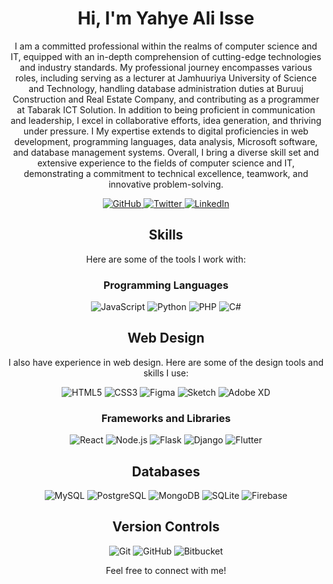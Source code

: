 <!-- Introduction -->
<h1 align="center">Hi, I'm Yahye Ali Isse</h1>
<p align="center">I am a committed professional within the realms of computer science and IT, equipped with an in-depth comprehension of cutting-edge technologies and industry standards. My professional journey encompasses various roles, including serving as a lecturer at Jamhuuriya University of Science and Technology, handling database administration duties at Buruuj Construction and Real Estate Company, and contributing as a programmer at Tabarak ICT Solution. In addition to being proficient in communication and leadership, I excel in collaborative efforts, idea generation, and thriving under pressure. I My expertise extends to digital proficiencies in web development, programming languages, data analysis, Microsoft software, and database management systems. Overall, I bring a diverse skill set and extensive experience to the fields of computer science and IT, demonstrating a commitment to technical excellence, teamwork, and innovative problem-solving.</p>

<!-- Social Icons -->
<p align="center">
    <a href="https://github.com/yahye-ali">
    <img src="https://img.shields.io/badge/GitHub-Yahye-green" alt="GitHub">
  </a>
  <a href="https://twitter.com/YahyeCiise">
    <img src="https://img.shields.io/badge/Twitter-YahyeTwitter-green" alt="Twitter">
  </a>
  <a href="https://linkedin.com/in/yahye-isse-37b481141">
    <img src="https://img.shields.io/badge/LinkedIn-Yahye-green" alt="LinkedIn">
  </a>
</p>

<!-- Skills Section -->
<h2 align="center">Skills</h2>
<p align="center">Here are some of the tools I work with:</p>

<!-- Programming Languages Section -->
<h3 align="center">Programming Languages</h3>
<p align="center">
  <img src="https://img.shields.io/badge/JavaScript-F7DF1E?style=for-the-badge&logo=javascript&logoColor=black" alt="JavaScript">
  <img src="https://img.shields.io/badge/Python-3776AB?style=for-the-badge&logo=python&logoColor=white" alt="Python">
  <img src="https://img.shields.io/badge/PHP-777BB4?style=for-the-badge&logo=php&logoColor=white" alt="PHP">
  <img src="https://img.shields.io/badge/PHP-777BB4?style=for-the-badge&logo=C#&logoColor=black" alt="C#">
  
</p>

<!-- Web Design Section -->
<h2 align="center">Web Design</h2>
<p align="center">I also have experience in web design. Here are some of the design tools and skills I use:</p>

<p align="center">
    <img src="https://img.shields.io/badge/HTML5-E34F26?style=for-the-badge&logo=html5&logoColor=white" alt="HTML5">
  <img src="https://img.shields.io/badge/CSS3-1572B6?style=for-the-badge&logo=css3&logoColor=white" alt="CSS3">
  <img src="https://img.shields.io/badge/Figma-F24E1E?style=for-the-badge&logo=figma&logoColor=white" alt="Figma">
  <img src="https://img.shields.io/badge/Sketch-F7B500?style=for-the-badge&logo=sketch&logoColor=black" alt="Sketch">
  <img src="https://img.shields.io/badge/Adobe XD-FF61F6?style=for-the-badge&logo=adobe-xd&logoColor=black" alt="Adobe XD">
 
</p>


<!-- Frameworks Section -->
<h3 align="center">Frameworks and Libraries</h3>
<p align="center">
  <img src="https://img.shields.io/badge/React-61DAFB?style=for-the-badge&logo=react&logoColor=black" alt="React">
  <img src="https://img.shields.io/badge/Node.js-339933?style=for-the-badge&logo=node.js&logoColor=white" alt="Node.js">
  <img src="https://img.shields.io/badge/Flask-000000?style=for-the-badge&logo=flask&logoColor=white" alt="Flask">
  <img src="https://img.shields.io/badge/Django-092E20?style=for-the-badge&logo=django&logoColor=white" alt="Django">
  <img src="https://img.shields.io/badge/Flutter-02569B?style=for-the-badge&logo=flutter&logoColor=white" alt="Flutter">
</p>

<!-- Databases Section -->
<h2 align="center">Databases</h2>

<p align="center">
  <img src="https://img.shields.io/badge/MySQL-4479A1?style=for-the-badge&logo=mysql&logoColor=white" alt="MySQL">
  <img src="https://img.shields.io/badge/PostgreSQL-336791?style=for-the-badge&logo=postgresql&logoColor=white" alt="PostgreSQL">
  <img src="https://img.shields.io/badge/MongoDB-47A248?style=for-the-badge&logo=mongodb&logoColor=white" alt="MongoDB">
  <img src="https://img.shields.io/badge/SQLite-003B57?style=for-the-badge&logo=sqlite&logoColor=white" alt="SQLite">
  <img src="https://img.shields.io/badge/Firebase-FFCA28?style=for-the-badge&logo=firebase&logoColor=black" alt="Firebase">
</p>


<!-- Version Control Section -->
<h2 align="center">Version Controls</h2>
<p align="center">
  <img src="https://img.shields.io/badge/Git-F05032?style=for-the-badge&logo=git&logoColor=white" alt="Git">
  <img src="https://img.shields.io/badge/GitHub-181717?style=for-the-badge&logo=github&logoColor=white" alt="GitHub">
  <img src="https://img.shields.io/badge/Bitbucket-0052CC?style=for-the-badge&logo=bitbucket&logoColor=white" alt="Bitbucket">
</p>



<!-- Footer Section -->
<p align="center">
  Feel free to connect with me!
</p>


<!---

